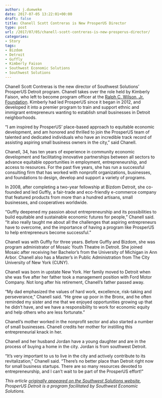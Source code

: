 ```yaml
---
author: j.dueweke
date: 2017-07-05 13:22:01+00:00
draft: false
title: Chanell Scott Contreras is New ProsperUS Director
type: post
url: /2017/07/05/chanell-scott-contreras-is-new-prosperus-director/
categories:
- Story
tags:
- Bizdom
- Detroit
- Guffly
- Kimberly Faison
- Southwest Economic Solutions
- Southwest Solutions
---
```


Chanell Scott Contreras is the new director of Southwest Solutions’ ProsperUS Detroit program. Chanell takes over the role held by Kimberly Faison, who left to become program officer at the [Ralph C. Wilson, Jr. Foundation](http://www.ralphcwilsonjrfoundation.org/). Kimberly had led ProsperUS since it began in 2012, and developed it into a premier program to train and support ethnic and immigrant entrepreneurs wanting to establish small businesses in Detroit neighborhoods.

“I am inspired by ProsperUS’ place-based approach to equitable economic development, and am honored and thrilled to join the ProsperUS team of talented and dedicated individuals who have an incredible track record of assisting aspiring small business owners in the city,” said Chanell.

Chanell, 34, has ten years of experience in community economic development and facilitating innovative partnerships between all sectors to advance equitable opportunities in employment, entrepreneurship, and access to resources. For the past five years, she has run a successful consulting firm that has worked with nonprofit organizations, businesses, and foundations to design, develop and support a variety of programs.

In 2008, after completing a two-year fellowship at Bizdom Detroit, she co-founded and led Guffly, a fair-trade and eco-friendly e-commerce company that featured products from more than a hundred artisans, small businesses, and cooperatives worldwide.

“Guffly deepened my passion about entrepreneurship and its possibilities to build equitable and sustainable economic futures for people,” Chanell said. “It also really taught me about all the challenges that aspiring entrepreneurs have to overcome, and the importance of having a program like ProsperUS to help entrepreneurs become successful.”

Chanell was with Guffly for three years. Before Guffly and Bizdom, she was program administrator of Mosaic Youth Theatre in Detroit. She joined Mosaic after receiving her Bachelor’s from the University of Michigan in Ann Arbor. Chanell also has a Master’s in Public Administration from The City University of New York (CUNY).

Chanell was born in upstate New York. Her family moved to Detroit when she was five after her father took a management position with Ford Motor Company. Not long after his retirement, Chanell’s father passed away.

“My dad emphasized the values of hard work, excellence, risk-taking and perseverance,” Chanell said. “He grew up poor in the Bronx, and he often reminded my sister and me that we enjoyed opportunities growing up that he didn’t have, and we have a responsibility to work for economic equity and help others who are less fortunate.”

Chanell’s mother worked in the nonprofit sector and also started a number of small businesses. Chanell credits her mother for instilling this entrepreneurial knack in her.

Chanell and her husband Jordan have a young daughter and are in the process of buying a home in the city. Jordan is from southwest Detroit.

“It’s very important to us to live in the city and actively contribute to its revitalization,” Chanell said. “There’s no better place than Detroit right now for small business startups. There are so many resources devoted to entrepreneurship, and I can’t wait to be part of the ProsperUS effort!”

_This article [originally appeared on the Southwest Solutions website](http://www.swsol.org/chanell-scott-contreras-is-new-prosperus-director/), ProsperUS Detroit is a program facilitated by Southwest Economic Solutions._
